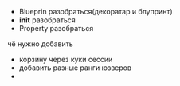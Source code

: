  - Blueprin разобраться(декоратар и блупринт)
 - __init__ разобраться
 - Property разобраться

чё нужно добавить
 - корзину через куки сессии
 - добавить разные ранги юзверов
 -

